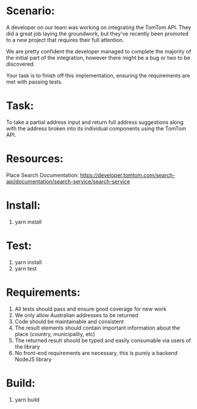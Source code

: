 # Scenario:

A developer on our team was working on integrating the TomTom API. They did a great job laying the groundwork, but they've recently been promoted to a new project that requires their full attention.

We are pretty confident the developer managed to complete the majority of the initial part of the integration, however there might be a bug or two to be discovered.

Your task is to finish off this implementation, ensuring the requirements are met with passing tests.

# Task:

To take a partial address input and return full address suggestions along with the address broken into its individual components using the TomTom API.

# Resources:

Place Search Documentation: https://developer.tomtom.com/search-api/documentation/search-service/search-service

# Install:

1. yarn install

# Test:

1. yarn install
2. yarn test

# Requirements:

1. All tests should pass and ensure good coverage for new work
2. We only allow Australian addresses to be returned
3. Code should be maintainable and consistent
4. The result elements should contain important information about the place (country, municipality, etc)
5. The returned result should be typed and easily consumable via users of the library
6. No front-end requirements are necessary, this is purely a backend NodeJS library

# Build:

1. yarn build
